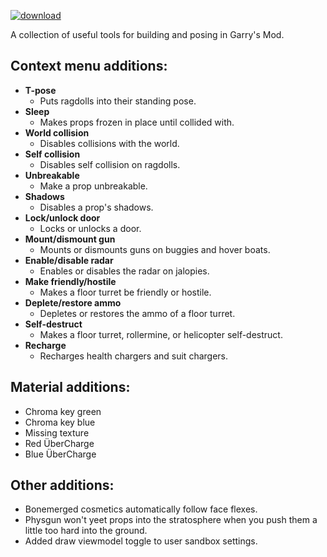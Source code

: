 [![download](https://img.shields.io/badge/download-Steam%20Workshop-blue)](https://steamcommunity.com/sharedfiles/filedetails/?id=2479083959)

A collection of useful tools for building and posing in Garry's Mod.

## Context menu additions:
- **T-pose**
  - Puts ragdolls into their standing pose.
- **Sleep**
  - Makes props frozen in place until collided with.
- **World collision**
  - Disables collisions with the world.
- **Self collision**
  - Disables self collision on ragdolls.
- **Unbreakable**
  - Make a prop unbreakable.
- **Shadows**
  - Disables a prop's shadows.
- **Lock/unlock door**
  - Locks or unlocks a door.
- **Mount/dismount gun**
  - Mounts or dismounts guns on buggies and hover boats.
- **Enable/disable radar**
  - Enables or disables the radar on jalopies.
- **Make friendly/hostile**
  - Makes a floor turret be friendly or hostile.
- **Deplete/restore ammo**
  - Depletes or restores the ammo of a floor turret.
- **Self-destruct**
  - Makes a floor turret, rollermine, or helicopter self-destruct.
- **Recharge**
  - Recharges health chargers and suit chargers.

## Material additions:
- Chroma key green
- Chroma key blue
- Missing texture
- Red ÜberCharge
- Blue ÜberCharge

## Other additions:
- Bonemerged cosmetics automatically follow face flexes.
- Physgun won't yeet props into the stratosphere when you push them a little too hard into the ground.
- Added draw viewmodel toggle to user sandbox settings.
